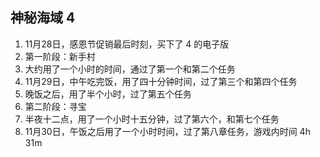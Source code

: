 ## 神秘海域 4

1. 11月28日，感恩节促销最后时刻，买下了 4 的电子版
1. 第一阶段：新手村
1. 大约用了一个小时的时间，通过了第一个和第二个任务
1. 11月29日，中午吃完饭，用了四十分钟时间，过了第三个和第四个任务
1. 晚饭之后，用了半个小时，过了第五个任务
1. 第二阶段：寻宝
1. 半夜十二点，用了一个小时十五分钟，过了第六个，和第七个任务
1. 11月30日，午饭之后用了一个小时时间，过了第八章任务，游戏内时间 4h 31m
